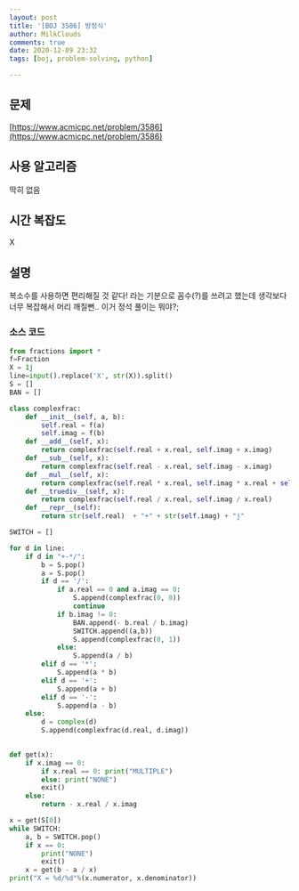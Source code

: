 ```yaml
---
layout: post
title: '[BOJ 3586] 방정식'
author: MilkClouds
comments: true
date: 2020-12-09 23:32
tags: [boj, problem-solving, python]

---
```

 

## 문제
[https://www.acmicpc.net/problem/3586](https://www.acmicpc.net/problem/3586)  


## 사용 알고리즘  
딱히 없음    


## 시간 복잡도  
X 

## 설명  
복소수를 사용하면 편리해질 것 같다! 라는 기분으로 꼼수(?)를 쓰려고 했는데
생각보다 너무 복잡해서 머리 깨질뻔.. 
이거 정석 풀이는 뭐야?;
  
  

### 소스 코드  
```python
from fractions import *
f=Fraction
X = 1j
line=input().replace('X', str(X)).split()
S = []
BAN = []

class complexfrac:
	def __init__(self, a, b):
		self.real = f(a)
		self.imag = f(b)
	def __add__(self, x):
		return complexfrac(self.real + x.real, self.imag + x.imag)
	def __sub__(self, x):
		return complexfrac(self.real - x.real, self.imag - x.imag)
	def __mul__(self, x):
		return complexfrac(self.real * x.real, self.imag * x.real + self.real * x.imag)
	def __truediv__(self, x):
		return complexfrac(self.real / x.real, self.imag / x.real)
	def __repr__(self):
		return str(self.real)  + "+" + str(self.imag) + "j"

SWITCH = []

for d in line:
	if d in "+-*/":
		b = S.pop()
		a = S.pop()
		if d == '/':
			if a.real == 0 and a.imag == 0:
				S.append(complexfrac(0, 0))
				continue
			if b.imag != 0:
				BAN.append(- b.real / b.imag)
				SWITCH.append((a,b))
				S.append(complexfrac(0, 1))
			else:
				S.append(a / b)
		elif d == '*':
			S.append(a * b)
		elif d == '+':
			S.append(a + b)
		elif d == '-':
			S.append(a - b)
	else:
		d = complex(d)
		S.append(complexfrac(d.real, d.imag))
	

def get(x):
	if x.imag == 0:
		if x.real == 0: print("MULTIPLE")
		else: print("NONE")
		exit()
	else:
		return - x.real / x.imag

x = get(S[0])
while SWITCH:
	a, b = SWITCH.pop()
	if x == 0:
		print("NONE")
		exit()
	x = get(b - a / x)
print("X = %d/%d"%(x.numerator, x.denominator))
```
